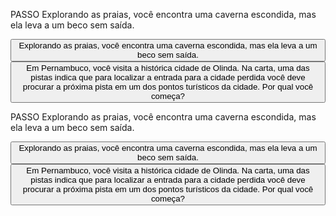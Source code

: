 <!DOCTYPE html>
<html lang="pt-BR">
<head>
    <meta charset="UTF-8">
   <meta name="viewport" content="width=device-width, initial-scale=1.0">
<link rel="stylesheet" href="style.css">
    <title>minha vida</title>
<main>

<div class="passo ativo" id="passo-0">
<p>PASSO Explorando as praias, você encontra uma caverna escondida, mas ela leva a um beco sem saída.</p>
<button class="btn-proximo" data-proximo="1"> Explorando as praias, você encontra uma caverna escondida, mas ela leva a um beco sem saída. </button>
<button class="btn-proximo" data-proximo="2"> Em Pernambuco, você visita a histórica cidade de Olinda. Na carta, uma das pistas indica que para localizar a entrada para a cidade perdida você deve procurar a próxima pista em um dos pontos turísticos da cidade. Por qual você começa?  </button>
</div>

<div class="passo ativo" id="passo-0">
<p>PASSO Explorando as praias, você encontra uma caverna escondida, mas ela leva a um beco sem saída.</p>
<button class="btn-proximo" data-proximo="1"> Explorando as praias, você encontra uma caverna escondida, mas ela leva a um beco sem saída. </button>
<button class="btn-proximo" data-proximo="2"> Em Pernambuco, você visita a histórica cidade de Olinda. Na carta, uma das pistas indica que para localizar a entrada para a cidade perdida você deve procurar a próxima pista em um dos pontos turísticos da cidade. Por qual você começa?  </button>
</div>

</main>
</body>
</html>